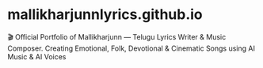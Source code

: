 # mallikharjunnlyrics.github.io
🎬 Official Portfolio of Mallikharjunn — Telugu Lyrics Writer &amp; Music Composer. Creating Emotional, Folk, Devotional &amp; Cinematic Songs using AI Music &amp; AI Voices
